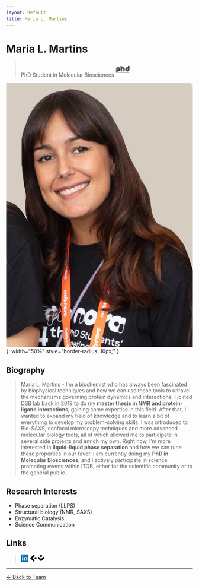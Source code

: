 ```yaml
---
layout: default
title: Maria L. Martins
---
```


# Maria L. Martins

> PhD Student in Molecular Biosciences [<img src="/assets/images/molbios.jpg" alt="molbios" width="40" height="40">](https://www.itqb.unl.pt/education/phd-molecular-bioscience)

![Maria L. Martins](/assets/images/team/maria.jpg){: width="50%" style="border-radius: 10px;" }

## Biography

> Maria L. Martins - I'm a biochemist who has always been fascinated by biophysical techniques and how we can use these tools to unravel the mechanisms governing protein dynamics and interactions. I joined DSB lab back in 2019 to do my **master thesis in NMR and protein-ligand interactions**, gaining some expertise in this field. After that, I wanted to expand my field of knowledge and to learn a bit of everything to develop my problem-solving skills. I was introduced to Bio-SAXS, confocal microscopy techniques and more advanced molecular biology tools, all of which allowed me to participate in several side projects and enrich my own. Right now, I’m more interested in **liquid-liquid phase separation** and how we can tune these properties in our favor. I am currently doing my **PhD in Molecular Biosciences**, and I actively participate in science promoting events within ITQB, either for the scientific community or to the general public.

## Research Interests

- Phase separation (LLPS)
- Structural biology (NMR, SAXS)
- Enzymatic Catalysis
- Science Communication

## Links
> [<img src="/assets/images/icons/linkedin_icon.png" alt="linkedin" width="20" height="20">](https://www.linkedin.com/in/maria-lança-martins-5b9243262)
> [<img src="/assets/images/icons/ciencia-vitae_icon.png" alt="linkedin" width="40" height="20">](https://www.cienciavitae.pt/portal/791A-9106-7BCD) 

---

[← Back to Team](/pages/team.html)
